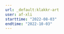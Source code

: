 ```yaml
---
url: _default:klakkr-art
user: af-xli
starttime: "2022-08-03"
endtime: "2022-10-03"
---
```

<reserve />